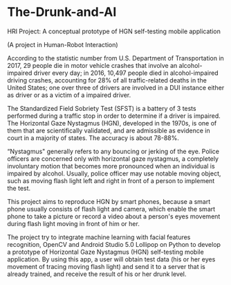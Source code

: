 # The-Drunk-and-AI
HRI Project: A conceptual prototype of HGN self-testing mobile application

(A project in Human-Robot Interaction)

According to the statistic number from U.S. Department of Transportation in 2017, 29 people die in motor vehicle crashes that involve an alcohol-impaired driver every day; in 2016, 10,497 people died in alcohol-impaired driving crashes, accounting for 28% of all traffic-related deaths in the United States; one over three of drivers are involved in a DUI instance either as driver or as a victim of a impaired driver.

The Standardized Field Sobriety Test (SFST) is a battery of 3 tests performed during a traffic stop in order to determine if a driver is impaired. The Horizontal Gaze Nystagmus (HGN), developed in the 1970s, is one of them that are scientifically validated, and are admissible as evidence in court in a majority of states. The accuracy is about 78-88%.

“Nystagmus" generally refers to any bouncing or jerking of the eye. Police officers are concerned only with horizontal gaze nystagmus, a completely involuntary motion that becomes more pronounced when an individual is impaired by alcohol. Usually, police officer may use notable moving object, such as moving flash light left and right in front of a person to implement the test.

This project aims to reproduce HGN by smart phones, because a smart phone usually consists of flash light and camera, which enable the smart phone to take a picture or record a video about a person's eyes movement during flash light moving in front of him or her.

The project try to integrate machine learning with facial features recognition, OpenCV and Android Studio 5.0 Lollipop on Python to develop a prototype of Horizontal Gaze Nystagmus (HGN) self-testing mobile application. By using this app, a user will obtain test data (his or her eyes movement of tracing moving flash light) and send it to a server that is already trained, and receive the result of his or her drunk level.
